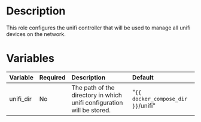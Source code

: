 # Description

This role configures the unifi controller that will be used to manage all unifi devices on the network.

# Variables

| Variable  | Required | Description                                                            | Default                            |
|:----------|:---------|:-----------------------------------------------------------------------|:-----------------------------------|
| unifi_dir | No       | The path of the directory in which unifi configuration will be stored. | "`{{ docker_compose_dir }}`/unifi" | 

